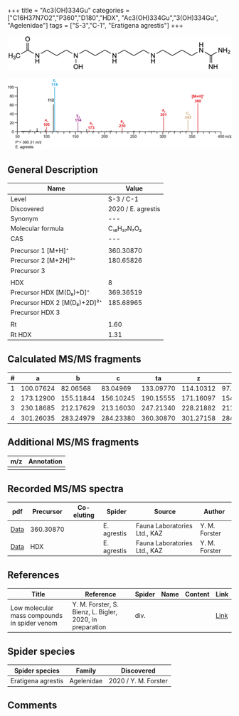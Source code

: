 +++
title = "Ac3(OH)334Gu"
categories = ["C16H37N7O2","P360","D180","HDX",
"Ac3(OH)334Gu","3(OH)334Gu",
"Agelenidae"]
tags = ["S-3","C-1",
"Eratigena agrestis"]
+++

![](/img/Ac3(OH)334Gu.png)

![](/img_MSMS/360_Ac3(OH)334Gu_Ea.png?classes=border)

## General Description

| Name                       | Value              |
|----------------------------|--------------------|
| Level                      | S-3 / C-1          |
| Discovered                 | 2020 / E. agrestis |
| Synonym                    | ---                |
| Molecular formula          | C₁₆H₃₇N₇O₂                   |
| CAS                        | ---                |
|                            |                    |
| Precursor 1 [M+H]⁺         | 360.30870                   |
| Precursor 2 [M+2H]²⁺       | 180.65826                   |
| Precursor 3                |                    |
|                            |                    |
| HDX                        | 8                   |
| Precursor HDX   [M(D₈)+D]⁺   | 369.36519                   |
| Precursor HDX 2 [M(D₈)+2D]²⁺ | 185.68965                   |
| Precursor HDX 3            |                    |
|                            |                    |
| Rt                         | 1.60                   |
| Rt HDX                     | 1.31                   |

## Calculated MS/MS fragments

| # | a         | b         | c         | ta        | z         | y         | tz        |
|---|-----------|-----------|-----------|-----------|-----------|-----------|-----------|
| 1 | 100.07624 | 82.06568 | 83.04969 | 133.09770 | 114.10312 | 97.07657 | 131.12967 |
| 2 | 173.12900 | 155.11844 | 156.10245 | 190.15555 | 171.16097 | 154.13442 | 188.18752 |
| 3 | 230.18685 | 212.17629 | 213.16030 | 247.21340 | 228.21882 | 211.19227 | 261.24028 |
| 4 | 301.26035 | 283.24979 | 284.23380 | 360.30870 | 301.27158 | 284.24503 | 318.29813 |


## Additional MS/MS fragments

| m/z | Annotation |
|-----|------------|
|     |            |

## Recorded MS/MS spectra

| pdf                                             | Precursor | Co-eluting | Spider      | Source                       | Author        |
|-------------------------------------------------|-----------|------------|-------------|------------------------------|---------------|
| [Data](/pdf/E-agrestis/360_Ac3(OH)334Gu_Ea.pdf)   | 360.30870 |            | E. agrestis | Fauna Laboratories Ltd., KAZ | Y. M. Forster |
| [Data](/pdf/E-agrestis/360_Ac3(OH)334Gu_Ea_HDX.pdf)   | HDX |            | E. agrestis | Fauna Laboratories Ltd., KAZ | Y. M. Forster |

## References

| Title | Reference | Spider | Name | Content | Link |
|-------|-----------|--------|------|---------|------|
| Low molecular mass compounds in spider venom      | Y. M. Forster, S. Bienz, L. Bigler, 2020, in preparation          | div.       |   |   | [Link](unknown) |

## Spider species

| Spider species     | Family     | Discovered           |
|--------------------|------------|----------------------|
| Eratigena agrestis | Agelenidae | 2020 / Y. M. Forster |

## Comments